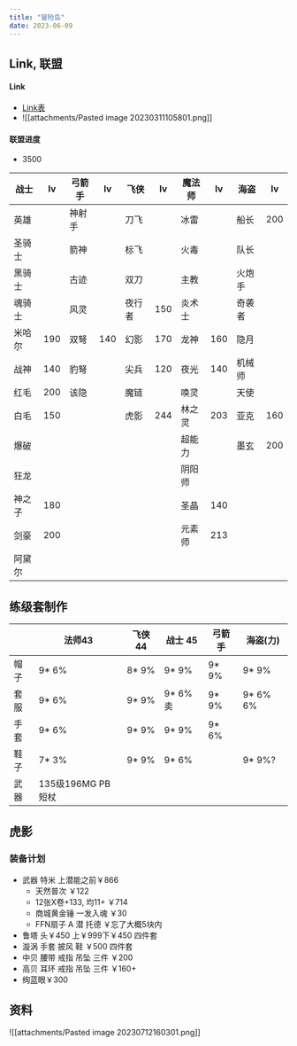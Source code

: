 ```yaml
---
title: "冒险岛"
date: 2023-06-09
---
```


## Link, 联盟
#### Link
- [Link表](https://www.neoska.me/link.html)
- ![[attachments/Pasted image 20230311105801.png]]

#### 联盟进度
- 3500

| 战士   | lv  | 弓箭手 | lv  | 飞侠   | lv  | 魔法师 | lv  | 海盗   | lv  |
| ------ | --- | ------ | --- | ------ | --- | ------ | --- | ------ | --- |
| 英雄   |     | 神射手 |     | 刀飞   |     | 冰雷   |     | 船长   | 200 |
| 圣骑士 |     | 箭神   |     | 标飞   |     | 火毒   |     | 队长   |     |
| 黑骑士 |     | 古迹   |     | 双刀   |     | 主教   |     | 火炮手 |     |
| 魂骑士 |     | 风灵   |     | 夜行者 | 150 | 炎术士 |     | 奇袭者 |     |
| 米哈尔 | 190 | 双弩   | 140 | 幻影   | 170 | 龙神   | 160 | 隐月   |     |
| 战神   | 140 | 豹弩   |     | 尖兵   | 120 | 夜光   | 140 | 机械师 |     |
| 红毛   | 200 | 该隐   |     | 魔链   |     | 唤灵   |     | 天使   |     |
| 白毛   | 150 |        |     | 虎影   | 244 | 林之灵 | 203 | 亚克   | 160 |
| 爆破   |     |        |     |        |     | 超能力 |     | 墨玄   | 200 |
| 狂龙   |     |        |     |        |     | 阴阳师 |     |        |     |
| 神之子 | 180 |        |     |        |     | 圣晶   | 140 |        |     |
| 剑豪   | 200 |        |     |        |     | 元素师 | 213 |        |     |
| 阿黛尔 |     |        |     |        |     |        |     |        |     |

## 练级套制作

|      | 法师43            | 飞侠 44 | 战士 45 | 弓箭手 | 海盗(力)   |
| ---- | ----------------- | ------- | ------- | ------ | ---------- |
| 帽子 | 9* 6%             | 8* 9%   | 9* 9%   | 9* 9%  | 9* 9%      |
| 套服 | 9* 6%             | 9* 9%   | 9* 6% 卖 | 9* 9%  | 9* 6% 6% |
| 手套 | 9* 6%             | 9* 9%   | 9* 9%   | 9* 6%  |            |
| 鞋子 | 7* 3%             | 9* 9%   | 9* 6%   |        | 9* 9%?     |
| 武器 | 135级196MG PB短杖 |         |         |        |            |


## 虎影
### 装备计划
- 武器 特米 上潜能之前￥866
    - 天然普次 ￥122
    - 12张X卷+133, 均11+ ￥714
    - 商城黄金锤 一发入魂 ￥30
    - FFN扇子 A 潜 托德  ￥忘了大概5块内
- 鲁塔 头￥450 上￥999下￥450 四件套
- 漩涡 手套 披风 鞋 ￥500 四件套
- 中贝 腰带 戒指 吊坠 三件 ￥200
- 高贝 耳环 戒指 吊坠 三件 ￥160+
- 绚蓝眼￥300

## 资料

![[attachments/Pasted image 20230712160301.png]]